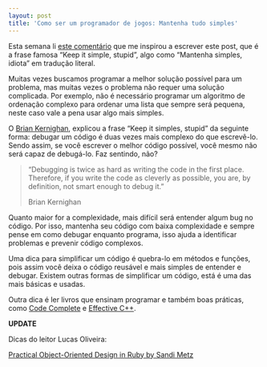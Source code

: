 ```yaml
---
layout: post
title: 'Como ser um programador de jogos: Mantenha tudo simples'
---
```


Esta semana li [este comentário](http://programmers.stackexchange.com/questions/25276/why-is-cleverness-considered-harmful-in-programming-by-some-people/25281#25281 "Comentário") que me inspirou a escrever este post, que é a frase famosa “Keep it simple, stupid”, algo como “Mantenha simples, idiota” em tradução literal.

Muitas vezes buscamos programar a melhor solução possível para um problema, mas muitas vezes o problema não requer uma solução complicada. Por exemplo, não é necessário programar um algoritmo de ordenação complexo para ordenar uma lista que sempre será pequena, neste caso vale a pena usar algo mais simples.

O [Brian Kernighan](http://en.wikipedia.org/wiki/Brian_Kernighan "Brian"), explicou a frase “Keep it simples, stupid” da seguinte forma: debugar um código é duas vezes mais complexo do que escrevê-lo. Sendo assim, se você escrever o melhor código possível, você mesmo não será capaz de debugá-lo. Faz sentindo, não?

> “Debugging is twice as hard as writing the code in the first place. Therefore, if you write the code as cleverly as possible, you are, by definition, not smart enough to debug it.”
>
> Brian Kernighan

Quanto maior for a complexidade, mais difícil será entender algum bug no código. Por isso, mantenha seu código com baixa complexidade e sempre pense em como debugar enquanto programa, isso ajuda a identificar problemas e prevenir código complexos.

Uma dica para simplificar um código é quebra-lo em métodos e funções, pois assim você deixa o código reusável e mais simples de entender e debugar. Existem outras formas de simplificar um código, está é uma das mais básicas e usadas.

Outra dica é ler livros que ensinam programar e também boas práticas, como [Code Complete](http://www.amazon.com/Code-Complete-Practical-Handbook-Construction/dp/0735619670/ref=sr_1_1?ie=UTF8&qid=1399925218&sr=8-1&keywords=code+complete "Code Complete") e [Effective C++](http://www.amazon.com/Effective-Specific-Improve-Programs-Designs/dp/0321334876/ref=sr_1_1?ie=UTF8&qid=1399925256&sr=8-1&keywords=effective+c%2B%2B "Effective C++").

**UPDATE**

Dicas do leitor Lucas Oliveira:

[Practical Object-Oriented Design in Ruby by Sandi Metz](http://www.poodr.com/)
